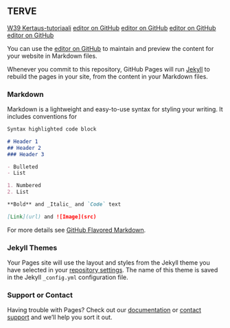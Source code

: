## TERVE

[W39 Kertaus-tutoriaali](jussiahola.fi)
[editor on GitHub](https://github.com/Jusba11/Jusba11.github.io/edit/master/index.md)
[editor on GitHub](https://github.com/Jusba11/Jusba11.github.io/edit/master/index.md)
[editor on GitHub](https://github.com/Jusba11/Jusba11.github.io/edit/master/index.md)
[editor on GitHub](https://github.com/Jusba11/Jusba11.github.io/edit/master/index.md)


You can use the [editor on GitHub](https://github.com/Jusba11/Jusba11.github.io/edit/master/index.md) to maintain and preview the content for your website in Markdown files.

Whenever you commit to this repository, GitHub Pages will run [Jekyll](https://jekyllrb.com/) to rebuild the pages in your site, from the content in your Markdown files.

### Markdown

Markdown is a lightweight and easy-to-use syntax for styling your writing. It includes conventions for

```markdown
Syntax highlighted code block

# Header 1
## Header 2
### Header 3

- Bulleted
- List

1. Numbered
2. List

**Bold** and _Italic_ and `Code` text

[Link](url) and ![Image](src)
```

For more details see [GitHub Flavored Markdown](https://guides.github.com/features/mastering-markdown/).

### Jekyll Themes

Your Pages site will use the layout and styles from the Jekyll theme you have selected in your [repository settings](https://github.com/Jusba11/Jusba11.github.io/settings). The name of this theme is saved in the Jekyll `_config.yml` configuration file.

### Support or Contact

Having trouble with Pages? Check out our [documentation](https://help.github.com/categories/github-pages-basics/) or [contact support](https://github.com/contact) and we’ll help you sort it out.
